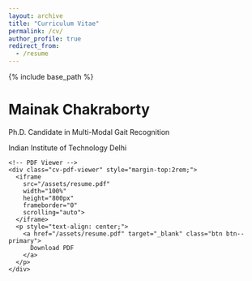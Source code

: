 ```yaml
---
layout: archive
title: "Curriculum Vitae"
permalink: /cv/
author_profile: true
redirect_from:
  - /resume
---
```


{% include base_path %}

<div class="cv-container">
  <div class="cv-header">
    <h1>Mainak Chakraborty</h1>
    <p class="cv-subtitle">Ph.D. Candidate in Multi-Modal Gait Recognition</p>
    <p class="cv-contact">Indian Institute of Technology Delhi</p>
    
    <!-- PDF Viewer -->
    <div class="cv-pdf-viewer" style="margin-top:2rem;">
      <iframe 
        src="/assets/resume.pdf"
        width="100%"
        height="800px"
        frameborder="0"
        scrolling="auto">
      </iframe>
      <p style="text-align: center;">
        <a href="/assets/resume.pdf" target="_blank" class="btn btn--primary">
          Download PDF
        </a>
      </p>
    </div>
  </div>
</div>